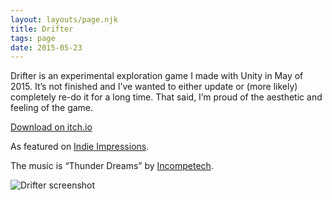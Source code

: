```yaml
---
layout: layouts/page.njk
title: Drifter
tags: page
date: 2015-05-23
---
```


Drifter is an experimental exploration game I made with Unity in May of 2015. It’s not finished and I’ve wanted to either update or (more likely) completely re-do it for a long time. That said, I’m proud of the aesthetic and feeling of the game. 

<a class="flat-button" href="https://softwave.itch.io/drifter">Download on itch.io</a>

As featured on [Indie Impressions](https://www.youtube.com/watch?v=5CsT9GJ7l4M).

The music is “Thunder Dreams” by [Incompetech](https://incompetech.com/).

![Drifter screenshot](http://i.imgur.com/qNYHH3J.png)